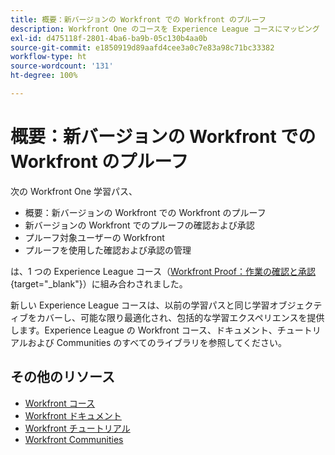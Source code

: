 ```yaml
---
title: 概要：新バージョンの Workfront での Workfront のプルーフ
description: Workfront One のコースを Experience League コースにマッピング
exl-id: d475118f-2801-4ba6-ba9b-05c130b4aa0b
source-git-commit: e1850919d89aafd4cee3a0c7e83a98c71bc33382
workflow-type: ht
source-wordcount: '131'
ht-degree: 100%

---
```


# 概要：新バージョンの Workfront での Workfront のプルーフ

次の Workfront One 学習パス、

* 概要：新バージョンの Workfront での Workfront のプルーフ
* 新バージョンの Workfront でのプルーフの確認および承認
* プルーフ対象ユーザーの Workfront
* プルーフを使用した確認および承認の管理

は、1 つの Experience League コース（[Workfront Proof：作業の確認と承認](https://experienceleague.adobe.com/?recommended=Workfront-L-1-2022.1.proof){target="_blank"}）に組み合わされました。

新しい Experience League コースは、以前の学習パスと同じ学習オブジェクティブをカバーし、可能な限り最適化され、包括的な学習エクスペリエンスを提供します。Experience League の Workfront コース、ドキュメント、チュートリアルおよび Communities のすべてのライブラリを参照してください。

## その他のリソース

* [Workfront コース](https://experienceleague.adobe.com/?lang=ja&amp;Solution=Workfront#courses)
* [Workfront ドキュメント](https://experienceleague.adobe.com/docs/workfront.html?lang=ja)
* [Workfront チュートリアル](https://experienceleague.adobe.com/docs/workfront-learn/tutorials-workfront/home.html?lang=ja)
* [Workfront Communities](https://experienceleaguecommunities.adobe.com/t5/workfront/ct-p/workfront?profile.language=ja)
